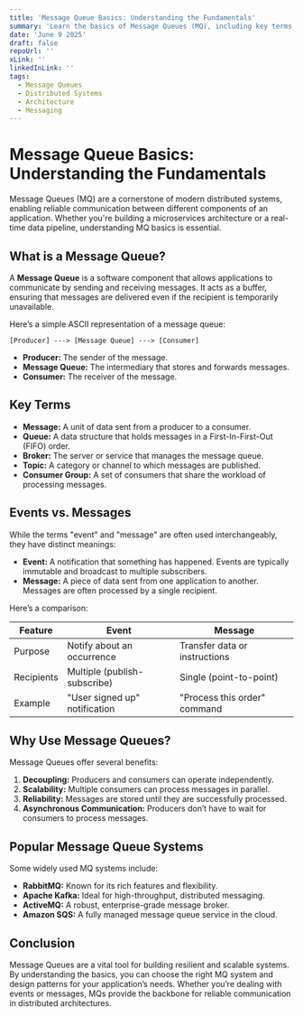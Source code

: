 ```yaml
---
title: 'Message Queue Basics: Understanding the Fundamentals'
summary: 'Learn the basics of Message Queues (MQ), including key terms, ASCII art, and the difference between events and messages.'
date: 'June 9 2025'
draft: false
repoUrl: ''
xLink: ''
linkedInLink: ''
tags:
  - Message Queues
  - Distributed Systems
  - Architecture
  - Messaging
---
```


# Message Queue Basics: Understanding the Fundamentals

Message Queues (MQ) are a cornerstone of modern distributed systems, enabling reliable communication between different components of an application. Whether you're building a microservices architecture or a real-time data pipeline, understanding MQ basics is essential.

## What is a Message Queue?

A **Message Queue** is a software component that allows applications to communicate by sending and receiving messages. It acts as a buffer, ensuring that messages are delivered even if the recipient is temporarily unavailable.

Here’s a simple ASCII representation of a message queue:

```
[Producer] ---> [Message Queue] ---> [Consumer]
```

- **Producer:** The sender of the message.
- **Message Queue:** The intermediary that stores and forwards messages.
- **Consumer:** The receiver of the message.

## Key Terms

- **Message:** A unit of data sent from a producer to a consumer.
- **Queue:** A data structure that holds messages in a First-In-First-Out (FIFO) order.
- **Broker:** The server or service that manages the message queue.
- **Topic:** A category or channel to which messages are published.
- **Consumer Group:** A set of consumers that share the workload of processing messages.

## Events vs. Messages

While the terms "event" and "message" are often used interchangeably, they have distinct meanings:

- **Event:** A notification that something has happened. Events are typically immutable and broadcast to multiple subscribers.
- **Message:** A piece of data sent from one application to another. Messages are often processed by a single recipient.

Here’s a comparison:

| Feature    | Event                         | Message                       |
| ---------- | ----------------------------- | ----------------------------- |
| Purpose    | Notify about an occurrence    | Transfer data or instructions |
| Recipients | Multiple (publish-subscribe)  | Single (point-to-point)       |
| Example    | "User signed up" notification | "Process this order" command  |

## Why Use Message Queues?

Message Queues offer several benefits:

1. **Decoupling:** Producers and consumers can operate independently.
2. **Scalability:** Multiple consumers can process messages in parallel.
3. **Reliability:** Messages are stored until they are successfully processed.
4. **Asynchronous Communication:** Producers don’t have to wait for consumers to process messages.

## Popular Message Queue Systems

Some widely used MQ systems include:

- **RabbitMQ:** Known for its rich features and flexibility.
- **Apache Kafka:** Ideal for high-throughput, distributed messaging.
- **ActiveMQ:** A robust, enterprise-grade message broker.
- **Amazon SQS:** A fully managed message queue service in the cloud.

## Conclusion

Message Queues are a vital tool for building resilient and scalable systems. By understanding the basics, you can choose the right MQ system and design patterns for your application’s needs. Whether you’re dealing with events or messages, MQs provide the backbone for reliable communication in distributed architectures.
